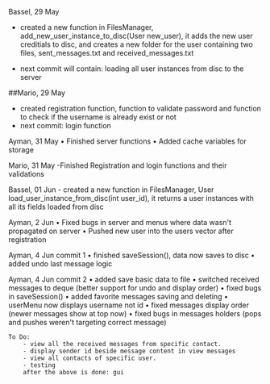 Bassel, 29 May

- created a new function in FilesManager, add_new_user_instance_to_disc(User new_user), it adds the new user creditials to disc, and creates a new folder for the user containing two files, sent_messages.txt and received_messages.txt

- next commit will contain: 
     loading all user instances from disc to the server
     
 ##Mario, 29 May
 - created registration function, function to validate password and function to check if the username is already exist or not
 - next commit: 
     login function


Ayman, 31 May
    • Finished server functions
    • Added cache variables for storage
    
Mario, 31 May
     -Finished Registration and login functions and their validations


Bassel, 01 Jun
    - created a new function in FilesManager, User load_user_instance_from_disc(int user_id), it returns a user instances with all its fields loaded from disc
    
 
Ayman, 2 Jun
    • Fixed bugs in server and menus where data wasn't propagated on server
    • Pushed new user into the users vector after registration

Ayman, 4 Jun commit 1
    • finished saveSession(), data now saves to disc
    • added undo last message logic

Ayman, 4 Jun commit 2
    • added save basic data to file
    • switched received messages to deque (better support for undo and display order)
    • fixed bugs in saveSession()
    • added favorite messages saving and deleting
    • userMenu now displays username not id
    • fixed messages display order (newer messages show at top now)
    • fixed bugs in messages holders (pops and pushes weren't targeting correct message)

    To Do:
        - view all the received messages from specific contact.
        - display sender id beside message content in view messages
        - view all contacts of specific user.
        - testing
        after the above is done: gui